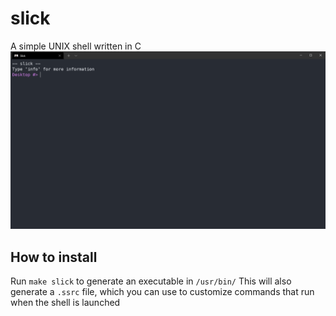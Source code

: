 # slick
A simple UNIX shell written in C
![image of slick running in the terminal](images/slick.png)


## How to install
Run `make slick` to generate an executable in `/usr/bin/`
This will also generate a `.ssrc` file, which you can use to customize commands that run when the shell is launched
